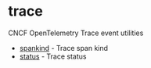 
# trace

 CNCF OpenTelemetry Trace event utilities

 * [spankind](spankind.md) - Trace span kind
 * [status](status/index.md) - Trace status
